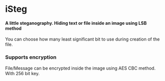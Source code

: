 # iSteg
#### A little steganography. Hiding text or file inside an image using LSB method

You can choose how many least significant bit to use during creation of the file.

### Supports encryption
File/Message can be encrypted inside the image using AES CBC method. With 256 bit key.
